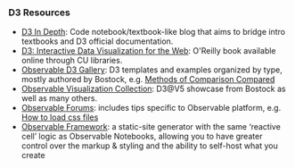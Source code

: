 ### D3 Resources

- [D3 In Depth](https://d3indepth.com/): Code notebook/textbook-like blog that aims to bridge intro textbooks and D3 official documentation.
- [D3: Interactive Data Visualization for the Web](https://clio.columbia.edu/catalog/13137514): O'Reilly book available online through CU libraries.
- [Observable D3 Gallery](https://observablehq.com/@d3/gallery): D3 templates and examples organized by type, mostly authored by Bostock, e.g. [Methods of Comparison Compared](https://observablehq.com/@mbostock/methods-of-comparison-compared)
- [Observable Visualization Collection](https://observablehq.com/collection/@observablehq/visualization): D3@V5 showcase from Bostock as well as many others.
- [Observable Forums](https://talk.observablehq.com/): includes tips specific to Observable platform, e.g. [How to load css files](https://talk.observablehq.com/t/how-to-load-css-files/101/2)
- [Observable Framework](https://observablehq.com/framework/): a static-site generator with the same ‘reactive cell’ logic as Observable Notebooks, allowing you to have greater control over the markup & styling and the ability to self-host what you create